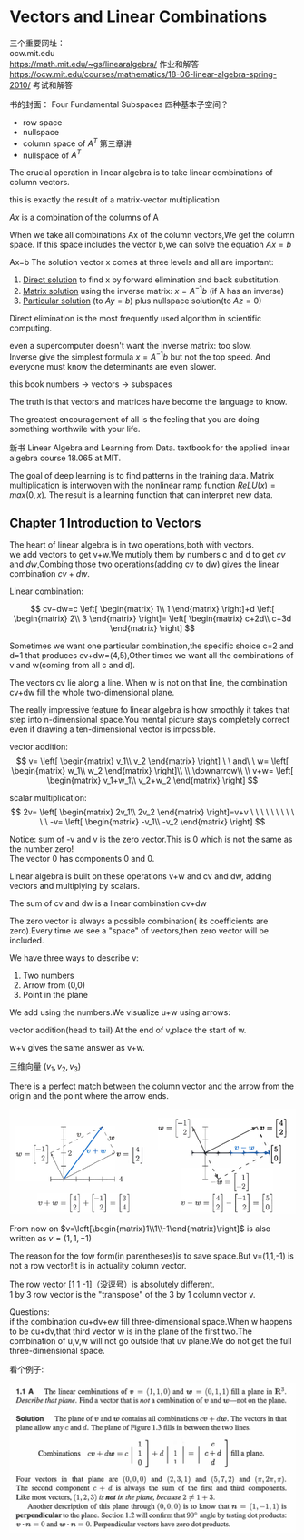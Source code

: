 # Vectors and Linear Combinations

三个重要网址：  
ocw.mit.edu  
https://math.mit.edu/~gs/linearalgebra/  作业和解答  
https://ocw.mit.edu/courses/mathematics/18-06-linear-algebra-spring-2010/  考试和解答  

书的封面：
Four Fundamental Subspaces   四种基本子空间？  
* row space
* nullspace
* column space of $A^T$ 第三章讲  
* nullspace of $A^T$  

The crucial operation in linear algebra is to take linear combinations of column vectors.  

this is exactly the result of a matrix-vector multiplication  

$Ax$ is a combination of the columns of A  

When we take all combinations Ax of the column vectors,We get the column space. If this space includes the vector b,we can solve the equation $Ax=b$  

Ax=b The solution vector x comes at three levels and all are important:
1. <ins>Direct solution</ins> to find x by forward elimination and back substitution.  
2. <ins>Matrix solution</ins> using the inverse matrix: $x=A^{-1}b$ (if A has an inverse)  
3. <ins>Particular solution</ins> (to $Ay=b$) plus nullspace solution(to $Az=0$)  

Direct elimination is the most frequently used algorithm in scientific computing.  

even a supercomputer doesn't want the inverse matrix: too slow.  
Inverse give the simplest formula $x=A^{-1}b$ but not the top speed. And everyone must know the determinants are even slower.  

this book numbers $\rightarrow$ vectors $\rightarrow$ subspaces  

The truth is that vectors and matrices have become the language to know.  

The greatest encouragement of all is the feeling that you are doing something worthwile with your life.  

新书 Linear Algebra and Learning from Data.  textbook for the applied linear algebra course 18.065 at MIT.  

The goal of deep learning is to find patterns in the training data. Matrix multiplication is interwoven with the nonlinear ramp function $ReLU(x)=max(0,x)$. The result is a learning function that can interpret new data.  

## Chapter 1 Introduction to Vectors  

The heart of linear algebra is in two operations,both with vectors.  
we add vectors to get v+w.We mutiply them by numbers c and d to get $cv$ and $dw$,Combing those two operations(adding cv to dw) gives the linear combination $cv+dw$.  

Linear combination:  


$$
cv+dw=c
\left[
\begin{matrix}
1\\
1
\end{matrix}
\right]+d
\left[
\begin{matrix}
2\\
3
\end{matrix}
\right]=
\left[
\begin{matrix}
c+2d\\
c+3d
\end{matrix}
\right]
$$

Sometimes we want one particular combination,the specific shoice c=2 and d=1 that produces cv+dw=(4,5),Other times we want all the combinations of v and w(coming from all c and d).  

The vectors cv lie along a line. When w is not on that line, the combination cv+dw fill the whole two-dimensional plane.  

The really impressive feature fo linear algebra is how smoothly it takes that step into n-dimensional space.You mental picture stays completely correct even if drawing a ten-dimensional vector is impossible.  

vector addition:
$$
v=
\left[
\begin{matrix}
v_1\\
v_2
\end{matrix}
\right] \ \ and\ \ w=
\left[
\begin{matrix}
w_1\\
w_2
\end{matrix}
\right]\\
\\
\downarrow\\
\\
v+w=
\left[
\begin{matrix}
v_1+w_1\\
v_2+w_2
\end{matrix}
\right]
$$

scalar multiplication:  
$$
2v=
\left[
\begin{matrix}
2v_1\\
2v_2
\end{matrix}
\right]=v+v
\ \ \ \ \ \ \ \ \ \ \ -v=
\left[
\begin{matrix}
-v_1\\
-v_2
\end{matrix}
\right]
$$

Notice: sum of -v and v is the zero vector.This is 0 which is not the same as the number zero!  
The vector 0 has components 0 and 0.  

Linear algebra is built on these operations v+w and cv and dw, adding vectors and multiplying by scalars.  

The sum of cv and dw is a linear combination cv+dw  

The zero vector is always a possible combination( its coefficients are zero).Every time we see a "space" of vectors,then zero vector will be included.  

We have three ways to describe v:
1. Two numbers  
2. Arrow from (0,0)  
3. Point in the plane  

We add using the numbers.We visualize u+w using arrows:  

vector addition(head to tail)  At the end of v,place the start of w.  

w+v gives the same answer as v+w.  

三维向量 $(v_1,v_2,v_3)$  

There is a perfect match between the column vector and the arrow from the origin and the point where the arrow ends.  

![Screen Shot 2022-01-04 at 3.04.52 PM](https://raw.githubusercontent.com/lunnche/picgo-image/main/Screen%20Shot%202022-01-04%20at%203.04.52%20PM.png)


From now on $v=\left[\begin{matrix}1\\1\\-1\end{matrix}\right]$ is also written as $v=(1,1,-1)$

The reason for the fow form(in parentheses)is to save space.But v=(1,1,-1) is not a row vector!It is in actuality column vector.  

The row vector [1 1 -1]（没逗号）is absolutely different.  
1 by 3 row vector is the "transpose" of the 3 by 1 column vector v.  

Questions:  
if the combination cu+dv+ew fill three-dimensional space.When w happens to be cu+dv,that third vector w is
in the plane of the first two.The combination of u,v,w will not go outside that uv plane.We do not get the full three-dimensional space.  

看个例子:  

![Screen Shot 2022-01-04 at 3.24.41 PM](https://raw.githubusercontent.com/lunnche/picgo-image/main/Screen%20Shot%202022-01-04%20at%203.24.41%20PM.png)


